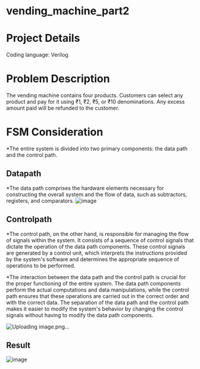 # vending_machine_part2
# Project Details
Coding language: Verilog

# Problem Description
  The vending machine contains four products. Customers can select any product and pay for it using ₹1, ₹2, ₹5, or ₹10 denominations. Any excess amount paid will be refunded to the customer.
  
# FSM Consideration 
  *The entire system is divided into two primary components: the data path and the control path.
  ## Datapath
  *The data path comprises the hardware elements necessary for constructing the overall system and the flow of data, such as subtractors, registers, and comparators.
  ![image](https://github.com/user-attachments/assets/898aaef3-1360-4be7-811a-7be4c4d1a85a)

  
  ## Controlpath
  *The control path, on the other hand, is responsible for managing the flow of signals within the system. It consists of a sequence of control signals that dictate the operation of the data path components. These control signals are generated by a control unit, which interprets the instructions provided by the system's software and determines the appropriate sequence of operations to be performed.
  
  *The interaction between the data path and the control path is crucial for the proper functioning of the entire system. The data path components perform the actual computations and data manipulations, while the control path ensures that these operations are carried out in the correct order and with the correct data. The separation of the data path and the control path makes it easier to modify the system's behavior by changing the control signals without having to modify the data path components.

  ![Uploading image.png…]()


  ## Result
  ![image](https://github.com/user-attachments/assets/726d19d0-6676-44e1-80c1-22039577a6eb)

  


